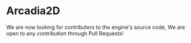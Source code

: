 # Arcadia2D

We are now looking for contributers to the engine's source code, We are open to any contribution through Pull Requests!
